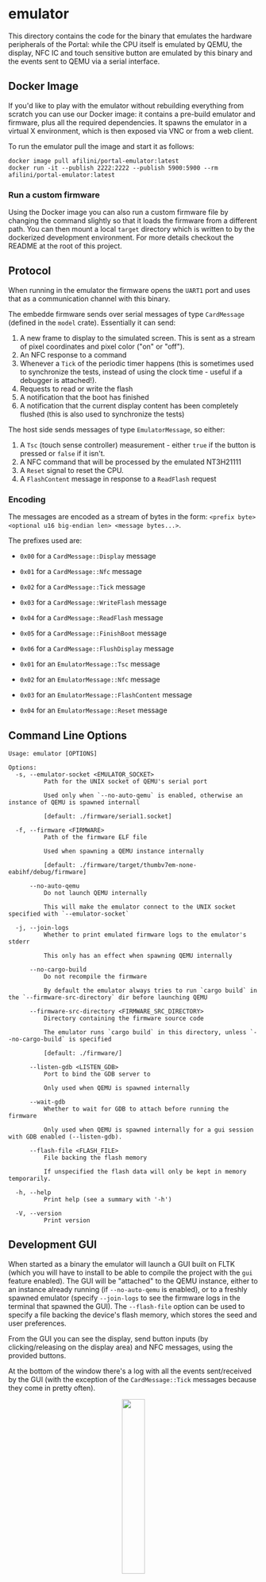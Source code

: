 # emulator

This directory contains the code for the binary that emulates the hardware peripherals of the Portal: while the CPU itself is emulated by QEMU, the display, NFC IC and touch sensitive button are emulated by this binary and the events sent to QEMU via a serial interface.

## Docker Image

If you'd like to play with the emulator without rebuilding everything from scratch you can use our Docker image: it contains a pre-build emulator and firmware, plus all the required dependencies. It spawns the emulator in a virtual X environment, which is then exposed via VNC or from a web client.

To run the emulator pull the image and start it as follows:

```
docker image pull afilini/portal-emulator:latest
docker run -it --publish 2222:2222 --publish 5900:5900 --rm afilini/portal-emulator:latest
```

### Run a custom firmware

Using the Docker image you can also run a custom firmware file by changing the command slightly so that it loads the firmware from a different path. You can then mount a local `target` directory which is written to by the dockerized development environment. For more details checkout the README at the root of this project.

## Protocol

When running in the emulator the firmware opens the `UART1` port and uses that as a communication channel with this binary.

The embedde firmware sends over serial messages of type `CardMessage` (defined in the `model` crate). Essentially it can send:

1. A new frame to display to the simulated screen. This is sent as a stream of pixel coordinates and pixel color ("on" or "off").
2. An NFC response to a command
3. Whenever a `Tick` of the periodic timer happens (this is sometimes used to synchronize the tests, instead of using the clock time - useful if a debugger is attached!).
4. Requests to read or write the flash
5. A notification that the boot has finished
6. A notification that the current display content has been completely flushed (this is also used to synchronize the tests)

The host side sends messages of type `EmulatorMessage`, so either:

1. A `Tsc` (touch sense controller) measurement - either `true` if the button is pressed or `false` if it isn't.
2. A NFC command that will be processed by the emulated NT3H21111
3. A `Reset` signal to reset the CPU.
4. A `FlashContent` message in response to a `ReadFlash` request

### Encoding

The messages are encoded as a stream of bytes in the form: `<prefix byte> <optional u16 big-endian len> <message bytes...>`.

The prefixes used are:

- `0x00` for a `CardMessage::Display` message
- `0x01` for a `CardMessage::Nfc` message
- `0x02` for a `CardMessage::Tick` message
- `0x03` for a `CardMessage::WriteFlash` message
- `0x04` for a `CardMessage::ReadFlash` message
- `0x05` for a `CardMessage::FinishBoot` message
- `0x06` for a `CardMessage::FlushDisplay` message

- `0x01` for an `EmulatorMessage::Tsc` message
- `0x02` for an `EmulatorMessage::Nfc` message
- `0x03` for an `EmulatorMessage::FlashContent` message
- `0x04` for an `EmulatorMessage::Reset` message

## Command Line Options

```
Usage: emulator [OPTIONS]

Options:
  -s, --emulator-socket <EMULATOR_SOCKET>
          Path for the UNIX socket of QEMU's serial port
          
          Used only when `--no-auto-qemu` is enabled, otherwise an instance of QEMU is spawned internall
          
          [default: ./firmware/serial1.socket]

  -f, --firmware <FIRMWARE>
          Path of the firmware ELF file
          
          Used when spawning a QEMU instance internally
          
          [default: ./firmware/target/thumbv7em-none-eabihf/debug/firmware]

      --no-auto-qemu
          Do not launch QEMU internally
          
          This will make the emulator connect to the UNIX socket specified with `--emulator-socket`

  -j, --join-logs
          Whether to print emulated firmware logs to the emulator's stderr
          
          This only has an effect when spawning QEMU internally

      --no-cargo-build
          Do not recompile the firmware
          
          By default the emulator always tries to run `cargo build` in the `--firmware-src-directory` dir before launching QEMU

      --firmware-src-directory <FIRMWARE_SRC_DIRECTORY>
          Directory containing the firmware source code
          
          The emulator runs `cargo build` in this directory, unless `--no-cargo-build` is specified
          
          [default: ./firmware/]

      --listen-gdb <LISTEN_GDB>
          Port to bind the GDB server to
          
          Only used when QEMU is spawned internally

      --wait-gdb
          Whether to wait for GDB to attach before running the firmware
          
          Only used when QEMU is spawned internally for a gui session with GDB enabled (--listen-gdb).

      --flash-file <FLASH_FILE>
          File backing the flash memory
          
          If unspecified the flash data will only be kept in memory temporarily.

  -h, --help
          Print help (see a summary with '-h')

  -V, --version
          Print version
```

## Development GUI

When started as a binary the emulator will launch a GUI built on FLTK (which you will have to install to be able to compile the project with the `gui` feature enabled). The GUI will be "attached" to the QEMU instance, either to an instance already running (if `--no-auto-qemu` is enabled), or to a freshly spawned emulator (specify `--join-logs` to see the firmware logs in the terminal that spawned the GUI). The `--flash-file` option can be used to specify a file backing the device's flash memory, which stores the seed and user preferences.

From the GUI you can see the display, send button inputs (by clicking/releasing on the display area) and NFC messages, using the provided buttons.

At the bottom of the window there's a log with all the events sent/received by the GUI (with the exception of the `CardMessage::Tick` messages because they come in pretty often).

<p align="center"><img src="screenshots/gui.png" width="30%" /></p>

## Tests

You can run the functional tests for the firmware by simply running `cargo test` on this package. The tests are defined in `./src/tests` and will run in parallel according to the flags specified by Cargo.